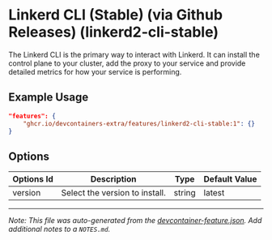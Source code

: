 
# Linkerd CLI (Stable) (via Github Releases) (linkerd2-cli-stable)

The Linkerd CLI is the primary way to interact with Linkerd. It can install the control plane to your cluster, add the proxy to your service and provide detailed metrics for how your service is performing.

## Example Usage

```json
"features": {
    "ghcr.io/devcontainers-extra/features/linkerd2-cli-stable:1": {}
}
```

## Options

| Options Id | Description | Type | Default Value |
|-----|-----|-----|-----|
| version | Select the version to install. | string | latest |



---

_Note: This file was auto-generated from the [devcontainer-feature.json](devcontainer-feature.json).  Add additional notes to a `NOTES.md`._
